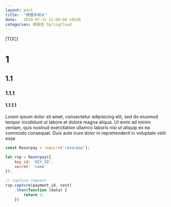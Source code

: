 ```yaml
---
layout: post
title:  "微服务相关"
date:   2019-07-31 21:00:00 +0530
categories: 微服务 SpringCloud
---
```


[TOC]

# 1
## 1.1
### 1.1.1
#### 1.1.1.1

Lorem ipsum dolor sit amet, consectetur adipisicing elit, sed do eiusmod tempor incididunt ut labore et dolore magna aliqua. Ut enim ad minim veniam, quis nostrud exercitation ullamco laboris nisi ut aliquip ex ea commodo consequat. Duis aute irure dolor in reprehenderit in voluptate velit esse

```javascript
const Razorpay = require('razorpay');

let rzp = Razorpay({
	key_id: 'KEY_ID',
	secret: 'name'
});

// capture request
rzp.capture(payment_id, cost)
	.then(function (data) {
		return 2;
	})
```

